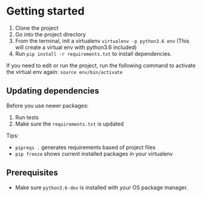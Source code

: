 # Getting started

1. Clone the project
2. Go into the project directory
3. From the terminal, init a virtualenv
`virtualenv -p python3.6 env` (This will create a virtual env with python3.6 included)
4. Run `pip install -r requirements.txt` to install dependencies.

If you need to edit or run the project, run the following command to activate the virtual env again:
`source env/bin/activate`

## Updating dependencies

Before you use newer packages:

1. Run tests
2. Make sure the `requirements.txt` is updated

Tips:

* `pipreqs .` generates requirements based of project files
* `pip freeze` shows current installed packages in your virtualenv


## Prerequisites

* Make sure `python3.6-dev` is installed with your OS package manager.

